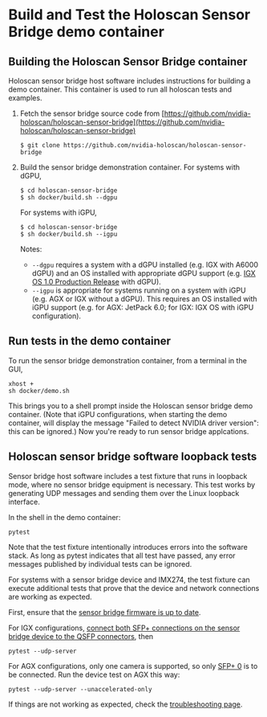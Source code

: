 # Build and Test the Holoscan Sensor Bridge demo container

## Building the Holoscan Sensor Bridge container

Holoscan sensor bridge host software includes instructions for building a demo
container. This container is used to run all holoscan tests and examples.

1. Fetch the sensor bridge source code from
   [https://github.com/nvidia-holoscan/holoscan-sensor-bridge](https://github.com/nvidia-holoscan/holoscan-sensor-bridge)

   ```none
   $ git clone https://github.com/nvidia-holoscan/holoscan-sensor-bridge
   ```

1. Build the sensor bridge demonstration container. For systems with dGPU,

   ```none
   $ cd holoscan-sensor-bridge
   $ sh docker/build.sh --dgpu
   ```

   For systems with iGPU,

   ```none
   $ cd holoscan-sensor-bridge
   $ sh docker/build.sh --igpu
   ```

   Notes:

   - `--dgpu` requires a system with a dGPU installed (e.g. IGX with A6000 dGPU) and an
     OS installed with appropriate dGPU support (e.g.
     [IGX OS 1.0 Production Release](https://developer.nvidia.com/igx-downloads) with
     dGPU).
   - `--igpu` is appropriate for systems running on a system with iGPU (e.g. AGX or IGX
     without a dGPU). This requires an OS installed with iGPU support (e.g. for AGX:
     JetPack 6.0; for IGX: IGX OS with iGPU configuration).

## Run tests in the demo container

To run the sensor bridge demonstration container, from a terminal in the GUI,

```none
xhost +
sh docker/demo.sh
```

This brings you to a shell prompt inside the Holoscan sensor bridge demo container.
(Note that iGPU configurations, when starting the demo container, will display the
message "Failed to detect NVIDIA driver version": this can be ignored.) Now you're ready
to run sensor bridge applcations.

## Holoscan sensor bridge software loopback tests

Sensor bridge host software includes a test fixture that runs in loopback mode, where no
sensor bridge equipment is necessary. This test works by generating UDP messages and
sending them over the Linux loopback interface.

In the shell in the demo container:

```none
pytest
```

Note that the test fixture intentionally introduces errors into the software stack. As
long as pytest indicates that all test have passed, any error messages published by
individual tests can be ignored.

For systems with a sensor bridge device and IMX274, the test fixture can execute
additional tests that prove that the device and network connections are working as
expected.

First, ensure that the
[sensor bridge firmware is up to date](sensor_bridge_firmware_setup.md).

For IGX configurations,
[connect both SFP+ connections on the sensor bridge device to the QSFP connectors](sensor_bridge_hardware_setup.md#connecting-holoscan-sensor-bridge-to-the-host),
then

```none
pytest --udp-server
```

For AGX configurations, only one camera is supported, so only
[SFP+ 0](sensor_bridge_hardware_setup.md#connecting-holoscan-sensor-bridge-to-the-host)
is to be connected. Run the device test on AGX this way:

```none
pytest --udp-server --unaccelerated-only
```

If things are not working as expected, check the
[troubleshooting page](troubleshooting.md).
